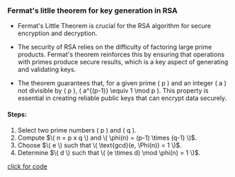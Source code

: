 ### Fermat's litlle theorem for key generation in RSA

- Fermat's Little Theorem is crucial for the RSA algorithm for secure encryption and decryption.

- The security of RSA relies on the difficulty of factoring large prime products. Fermat's theorem reinforces this by ensuring that operations with primes produce secure results, which is a key aspect of generating and validating keys.

- The theorem guarantees that, for a given prime \( p \) and an integer \( a \) not divisible by \( p \), \( a^{(p-1)} \equiv 1 \mod p \). This property is essential in creating reliable public keys that can encrypt data securely.

#### Steps:

1. Select two prime numbers \( p \) and \( q \).
2. Compute $\( n = p x q \) and \( \phi(n) = (p-1) \times (q-1) \)$.
3. Choose $\( e \) such that \( \text{gcd}(e, \Phi(n)) = 1 \)$.
4. Determine $\( d \) such that \( (e \times d) \mod \phi(n) = 1 \)$.

[click for code](../codes/fermat.md)
